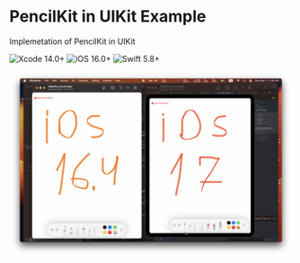 # PencilKit in UIKit Example
Implemetation of PencilKit in UIKit

![Xcode 14.0+](https://img.shields.io/badge/Xcode-14.0%2B-blue.svg)
![iOS 16.0+](https://img.shields.io/badge/iOS-16.0%2B-blue.svg)
![Swift 5.8+](https://img.shields.io/badge/Swift-5.8%2B-orange.svg)


![](Screenshot.png)
